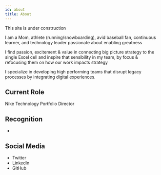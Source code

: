 ```yaml
---
id: about
title: About
---
```

This site is under construction

I am a Mom, athlete (running/snowboarding), avid baseball fan, continuous learner, and technology leader passionate about enabling greatness 

I find passion, excitement & value in connecting big picture strategy to the single Excel cell and inspire that sensibility in my team, by focus & refocusing them on how our work impacts strategy

I specialize in developing high performing teams that disrupt legacy processes by integrating digital experiences. 


## Current Role

Nike Technology Portfolio Director

## Recognition

- 

## Social Media

- Twitter
- LinkedIn
- GitHub
